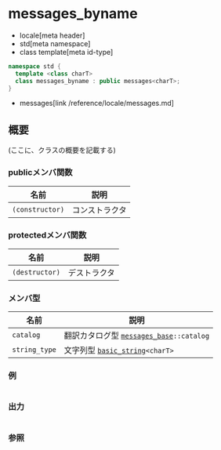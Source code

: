 # messages_byname
* locale[meta header]
* std[meta namespace]
* class template[meta id-type]

```cpp
namespace std {
  template <class charT>
  class messages_byname : public messages<charT>;
}
```
* messages[link /reference/locale/messages.md]

## 概要
(ここに、クラスの概要を記載する)

### publicメンバ関数

| 名前 | 説明 |
|----------------------------|-----------------------|
| `(constructor)` | コンストラクタ |

### protectedメンバ関数

| 名前 | 説明 |
|---------------------------|--------------------|
| `(destructor)` | デストラクタ |

### メンバ型

| 名前 | 説明 |
|-------------------------------------------------------------------------|-----------------------------------------------------------------------------------------------------------------------------------------------|
| `catalog` | 翻訳カタログ型 [`messages_base`](/reference/locale/messages_base.md)`::catalog` |
| `string_type` | 文字列型 [`basic_string`](/reference/string/basic_string.md)`<charT>` |

### 例
```cpp
```

### 出力
```
```

### 参照
